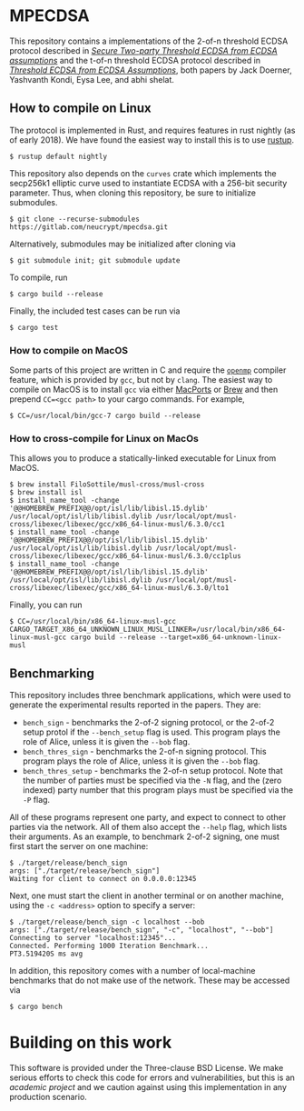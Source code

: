 # MPECDSA

This repository contains a implementations of the 2-of-n threshold ECDSA protocol described in
[_Secure Two-party Threshold ECDSA from ECDSA assumptions_](https://eprint.iacr.org/2018/499) and the t-of-n threshold ECDSA protocol described in [_Threshold ECDSA from ECDSA Assumptions_](https://eprint.iacr.org/2019/523), both papers by Jack Doerner, Yashvanth Kondi, Eysa Lee, and abhi shelat.

## How to compile on Linux

The protocol is implemented in Rust, and requires features in rust nightly (as of early 2018).  We have found the easiest way to install this is to use [rustup](https://rustup.rs/).
```
$ rustup default nightly
``` 
This repository also depends on the ```curves``` crate which implements the secp256k1 elliptic curve used to instantiate ECDSA with a 256-bit security parameter. Thus, when cloning this repository, be sure to initialize submodules.
```
$ git clone --recurse-submodules https://gitlab.com/neucrypt/mpecdsa.git
```
Alternatively, submodules may be initialized after cloning via
```
$ git submodule init; git submodule update
```
To compile, run
```
$ cargo build --release
```
Finally, the included test cases can be run via
```
$ cargo test
```

### How to compile on MacOS

Some parts of this project are written in C and require the [```openmp```](https://www.openmp.org/) compiler feature, which is provided by ```gcc```, but not by ```clang```. The easiest way to compile on MacOS is to install ```gcc``` via either [MacPorts](https://www.macports.org/) or [Brew](https://brew.sh/) and then prepend ```CC=<gcc path>``` to your cargo commands. For example,
	
```
$ CC=/usr/local/bin/gcc-7 cargo build --release
```
	
  
### How to cross-compile for Linux on MacOs
This allows you to produce a statically-linked executable for Linux from  MacOS.

```
$ brew install FiloSottile/musl-cross/musl-cross
$ brew install isl
$ install_name_tool -change '@@HOMEBREW_PREFIX@@/opt/isl/lib/libisl.15.dylib' /usr/local/opt/isl/lib/libisl.dylib /usr/local/opt/musl-cross/libexec/libexec/gcc/x86_64-linux-musl/6.3.0/cc1
$ install_name_tool -change '@@HOMEBREW_PREFIX@@/opt/isl/lib/libisl.15.dylib' /usr/local/opt/isl/lib/libisl.dylib /usr/local/opt/musl-cross/libexec/libexec/gcc/x86_64-linux-musl/6.3.0/cc1plus
$ install_name_tool -change '@@HOMEBREW_PREFIX@@/opt/isl/lib/libisl.15.dylib' /usr/local/opt/isl/lib/libisl.dylib /usr/local/opt/musl-cross/libexec/libexec/gcc/x86_64-linux-musl/6.3.0/lto1
```
Finally, you can run
```
$ CC=/usr/local/bin/x86_64-linux-musl-gcc CARGO_TARGET_X86_64_UNKNOWN_LINUX_MUSL_LINKER=/usr/local/bin/x86_64-linux-musl-gcc cargo build --release --target=x86_64-unknown-linux-musl
``` 




## Benchmarking
This repository includes three benchmark applications, which were used to generate the experimental results reported in the papers. They are:

+ ```bench_sign``` - benchmarks the 2-of-2 signing protocol, or the 2-of-2 setup protol if the ```--bench_setup``` flag is used. This program plays the role of Alice, unless it is given the ```--bob``` flag.
+ ```bench_thres_sign``` - benchmarks the 2-of-n signing protocol. This program plays the role of Alice, unless it is given the ```--bob``` flag.
+ ```bench_thres_setup``` - benchmarks the 2-of-n setup protocol. Note that the number of parties must be specified via the ```-N``` flag, and the (zero indexed) party number that this program plays must be specified via the ```-P``` flag.

All of these programs represent one party, and expect to connect to other parties via the network. All of them also accept the ```--help``` flag, which lists their arguments. As an example, to benchmark 2-of-2 signing, one must first start the server on one machine:
```
$ ./target/release/bench_sign 
args: ["./target/release/bench_sign"]
Waiting for client to connect on 0.0.0.0:12345
```
Next, one must start the client in another terminal or on another machine, using the ```-c <address>``` option to specify a server:
```
$ ./target/release/bench_sign -c localhost --bob
args: ["./target/release/bench_sign", "-c", "localhost", "--bob"]
Connecting to server "localhost:12345"...
Connected. Performing 1000 Iteration Benchmark...
PT3.519420S ms avg
```

In addition, this repository comes with a number of local-machine benchmarks that do not make use of the network. These may be accessed via

```
$ cargo bench
```

# Building on this work
This software is provided under the Three-clause BSD License. We make serious efforts to check this code for errors and vulnerabilities, but this is an *academic project* and we caution against using this implementation in any production scenario.